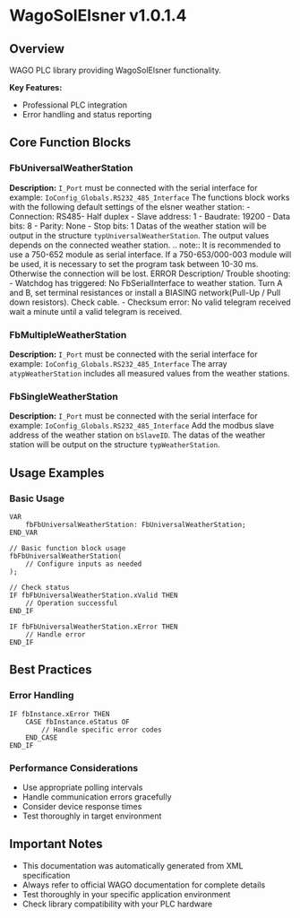 # WagoSolElsner v1.0.1.4

## Overview
WAGO PLC library providing WagoSolElsner functionality.

**Key Features:**
- Professional PLC integration
- Error handling and status reporting

## Core Function Blocks

### FbUniversalWeatherStation
**Description:**
``I_Port`` must be connected with the serial interface for example: ``IoConfig_Globals.RS232_485_Interface`` The functions block works with the following default settings of the elsner weather station: - Connection: RS485- Half duplex - Slave address: 1 - Baudrate: 19200 - Data bits: 8 - Parity: None - Stop bits: 1 Datas of the weather station will be output in the structure ``typUniversalWeatherStation``. The output values depends on the connected weather station. .. note:: It is recommended to use a 750-652 module as serial interface. If a 750-653/000-003 module will be used, it is necessary to set the program task between 10-30 ms. Otherwise the connection will be lost. ERROR Description/ Trouble shooting: - Watchdog has triggered: No FbSerialInterface to weather station. Turn A and B, set terminal resistances or install a BIASING network(Pull-Up / Pull down resistors). Check cable. - Checksum error: No valid telegram received wait a minute until a valid telegram is received.

### FbMultipleWeatherStation
**Description:**
``I_Port`` must be connected with the serial interface for example: ``IoConfig_Globals.RS232_485_Interface`` The array ``atypWeatherStation`` includes all measured values from the weather stations.

### FbSingleWeatherStation
**Description:**
``I_Port`` must be connected with the serial interface for example: ``IoConfig_Globals.RS232_485_Interface`` Add the modbus slave address of the weather station on ``bSlaveID``. The datas of the weather station will be output on the structure ``typWeatherStation``.

## Usage Examples

### Basic Usage
```iec
VAR
    fbFbUniversalWeatherStation: FbUniversalWeatherStation;
END_VAR

// Basic function block usage
fbFbUniversalWeatherStation(
    // Configure inputs as needed
);

// Check status
IF fbFbUniversalWeatherStation.xValid THEN
    // Operation successful
END_IF

IF fbFbUniversalWeatherStation.xError THEN
    // Handle error
END_IF
```

## Best Practices

### Error Handling
```iec
IF fbInstance.xError THEN
    CASE fbInstance.eStatus OF
        // Handle specific error codes
    END_CASE
END_IF
```

### Performance Considerations
- Use appropriate polling intervals
- Handle communication errors gracefully
- Consider device response times
- Test thoroughly in target environment

## Important Notes

- This documentation was automatically generated from XML specification
- Always refer to official WAGO documentation for complete details
- Test thoroughly in your specific application environment
- Check library compatibility with your PLC hardware

